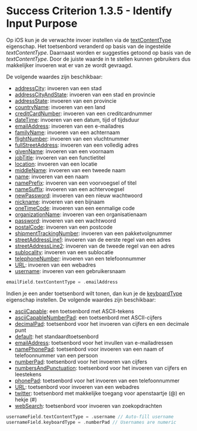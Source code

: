 # Success Criterion 1.3.5 - Identify Input Purpose

Op iOS kun je de verwachte invoer instellen via de [textContentType](https://developer.apple.com/documentation/uikit/uitextinputtraits/1649656-textcontenttype) eigenschap. Het toetsenbord veranderd op basis van de ingestelde _textContentType_. Daarnaast worden er suggesties getoond op basis van de _textContentType_. Door de juiste waarde in te stellen kunnen gebruikers dus makkelijker invoeren wat er van ze wordt gevraagd.

De volgende waardes zijn beschikbaar:

* [addressCity](https://developer.apple.com/documentation/uikit/uitextcontenttype/1649648-addresscity): invoeren van een stad
* [addressCityAndState](https://developer.apple.com/documentation/uikit/uitextcontenttype/1649657-addresscityandstate): invoeren van een stad en provincie
* [addressState](https://developer.apple.com/documentation/uikit/uitextcontenttype/1649654-addressstate): invoeren van een provincie
* [countryName](https://developer.apple.com/documentation/uikit/uitextcontenttype/1649650-countryname): invoeren van een land
* [creditCardNumber](https://developer.apple.com/documentation/uikit/uitextcontenttype/1778267-creditcardnumber): invoeren van een creditcardnummer
* [dateTime](https://developer.apple.com/documentation/uikit/uitextcontenttype/3750919-datetime): invoeren van een datum, tijd of tijdsduur
* [emailAddress](https://developer.apple.com/documentation/uikit/uitextcontenttype/1649660-emailaddress): invoeren van een e-mailadres
* [familyName](https://developer.apple.com/documentation/uikit/uitextcontenttype/1649662-familyname): invoeren van een achternaam
* [flightNumber](https://developer.apple.com/documentation/uikit/uitextcontenttype/3750920-flightnumber): invoeren van een vluchtnummer
* [fullStreetAddress](https://developer.apple.com/documentation/uikit/uitextcontenttype/1649661-fullstreetaddress): invoeren van een volledig adres
* [givenName](https://developer.apple.com/documentation/uikit/uitextcontenttype/1649659-givenname): invoeren van een voornaam
* [jobTitle](https://developer.apple.com/documentation/uikit/uitextcontenttype/1649667-jobtitle): invoeren van een functietitel
* [location](https://developer.apple.com/documentation/uikit/uitextcontenttype/1649646-location): invoeren van een locatie
* [middleName](https://developer.apple.com/documentation/uikit/uitextcontenttype/1649653-middlename): invoeren van een tweede naam
* [name](https://developer.apple.com/documentation/uikit/uitextcontenttype/1649669-name): invoeren van een naam
* [namePrefix](https://developer.apple.com/documentation/uikit/uitextcontenttype/1649647-nameprefix): invoeren van een voorvoegsel of titel
* [nameSuffix](https://developer.apple.com/documentation/uikit/uitextcontenttype/1649665-namesuffix): invoeren van een achtervoegsel
* [newPassword](https://developer.apple.com/documentation/uikit/uitextcontenttype/2980929-newpassword): invoeren van een nieuw wachtwoord
* [nickname](https://developer.apple.com/documentation/uikit/uitextcontenttype/1649652-nickname): invoeren van een bijnaam
* [oneTimeCode](https://developer.apple.com/documentation/uikit/uitextcontenttype/2980930-onetimecode): invoeren van een eenmalige code
* [organizationName](https://developer.apple.com/documentation/uikit/uitextcontenttype/1649666-organizationname): invoeren van een organisatienaam
* [password](https://developer.apple.com/documentation/uikit/uitextcontenttype/2865813-password): invoeren van een wachtwoord
* [postalCode](https://developer.apple.com/documentation/uikit/uitextcontenttype/1649649-postalcode): invoeren van een postcode
* [shipmentTrackingNumber](https://developer.apple.com/documentation/uikit/uitextcontenttype/3750921-shipmenttrackingnumber): invoeren van een pakketvolgnummer
* [streetAddressLine1](https://developer.apple.com/documentation/uikit/uitextcontenttype/1649663-streetaddressline1): invoeren van de eerste regel van een adres
* [streetAddressLine2](https://developer.apple.com/documentation/uikit/uitextcontenttype/1649658-streetaddressline2): invoeren van de tweede regel van een adres
* [sublocality](https://developer.apple.com/documentation/uikit/uitextcontenttype/1649655-sublocality): invoeren van een sublocatie
* [telephoneNumber](https://developer.apple.com/documentation/uikit/uitextcontenttype/1649664-telephonenumber): invoeren van een telefoonnummer
* [URL](https://developer.apple.com/documentation/uikit/uitextcontenttype/1649651-url): invoeren van een webadres
* [username](https://developer.apple.com/documentation/uikit/uitextcontenttype/2866088-username): invoeren van een gebruikersnaam

```swift
emailField.textContentType = .emailAddress
```

Indien je een ander toetsenbord wilt tonen, dan kun je de [keyboardType](https://developer.apple.com/documentation/uikit/uitextinputtraits/1624457-keyboardtype) eigenschap instellen. De volgende waardes zijn beschikbaar:

* [asciiCapable](https://developer.apple.com/documentation/uikit/uikeyboardtype/asciicapable): een toetsenbord met ASCII-tekens
* [asciiCapableNumberPad](https://developer.apple.com/documentation/uikit/uikeyboardtype/asciicapablenumberpad): een toetsenbord met ASCII-cijfers
* [decimalPad](https://developer.apple.com/documentation/uikit/uikeyboardtype/decimalpad): toetsenbord voor het invoeren van cijfers en een decimale punt
* [default](https://developer.apple.com/documentation/uikit/uikeyboardtype/default): het standaardtoetsenbord
* [emailAddress](https://developer.apple.com/documentation/uikit/uikeyboardtype/emailaddress): toetsenbord voor het invullen van e-mailadressen
* [namePhonePad](https://developer.apple.com/documentation/uikit/uikeyboardtype/namephonepad): toetsenbord voor invoeren van een naam of telefoonnummer van een persoon
* [numberPad](https://developer.apple.com/documentation/uikit/uikeyboardtype/numberpad): toetsenbord voor het invoeren van cijfers
* [numbersAndPunctuation](https://developer.apple.com/documentation/uikit/uikeyboardtype/numbersandpunctuation): toetsenbord voor het invoeren van cijfers en leestekens
* [phonePad](https://developer.apple.com/documentation/uikit/uikeyboardtype/phonepad): toetsenbord voor het invoeren van een telefoonnummer
* [URL](https://developer.apple.com/documentation/uikit/uikeyboardtype/url): toetsenbord voor invoeren van een webadres
* [twitter](https://developer.apple.com/documentation/uikit/uikeyboardtype/twitter): toetsenbord met makkelijke toegang voor apenstaartje (@) en hekje (#)
* [webSearch](https://developer.apple.com/documentation/uikit/uikeyboardtype/websearch): toetsenbord voor invoeren van zoekopdrachten

```swift
usernameField.textContentType = .username // Auto-fill username
usernameField.keyboardType = .numberPad // Usernames are numeric
```

